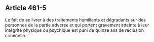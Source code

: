 Article 461-5
----
Le fait de se livrer à des traitements humiliants et dégradants sur des
personnes de la partie adverse et qui portent gravement atteinte à leur
intégrité physique ou psychique est puni de quinze ans de réclusion criminelle.
